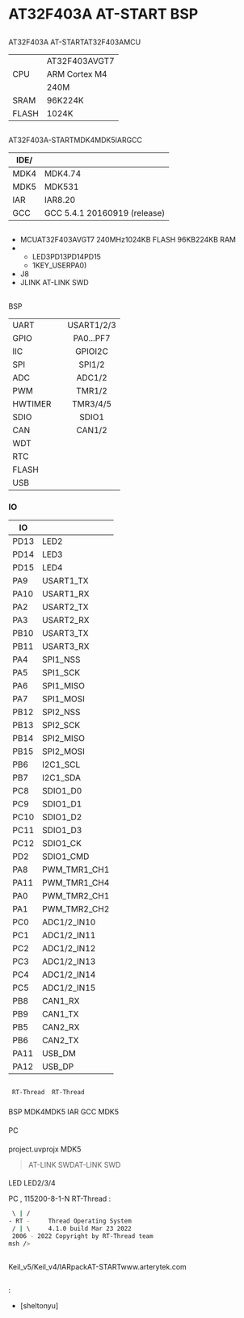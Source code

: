 # AT32F403A AT-START  BSP 

## 

AT32F403A AT-STARTAT32F403AMCU

|       |           |
| --------- | ------------- |
|   | AT32F403AVGT7 |
| CPU       | ARM Cortex M4 |
|       | 240M          |
| SRAM  | 96K224K |
| FLASH | 1024K         |

## 

AT32F403A-STARTMDK4MDK5IARGCC

| IDE/ |                    |
| ---------- | ---------------------------- |
| MDK4       | MDK4.74                      |
| MDK5       | MDK531                       |
| IAR        | IAR8.20                      |
| GCC        | GCC 5.4.1 20160919 (release) |

## 

- MCUAT32F403AVGT7 240MHz1024KB FLASH 96KB224KB RAM
- 
  - LED3PD13PD14PD15
  - 1KEY_USERPA0)
- J8
- JLINK AT-LINK SWD 

## 

 BSP 

|       |  |                        |
| --------- | -------- | :------------------------: |
| UART      |      | USART1/2/3                 |
| GPIO      |      | PA0...PF7                  |
| IIC       |      | GPIOI2C                |
| SPI       |      | SPI1/2                     |
| ADC       |      | ADC1/2                     |
| PWM       |      | TMR1/2                     |
| HWTIMER   |      | TMR3/4/5                   |
| SDIO      |      | SDIO1                      |
| CAN       |      | CAN1/2                     |
| WDT       |      |                            |
| RTC       |      |                            |
| FLASH     |      |                            |
| USB       |      |                            |

### IO

| IO |  |
| ---- | -------------- |
| PD13 | LED2           |
| PD14 | LED3           |
| PD15 | LED4           |
| PA9  | USART1_TX      |
| PA10 | USART1_RX      |
| PA2  | USART2_TX      |
| PA3  | USART2_RX      |
| PB10 | USART3_TX      |
| PB11 | USART3_RX      |
| PA4  | SPI1_NSS       |
| PA5  | SPI1_SCK       |
| PA6  | SPI1_MISO      |
| PA7  | SPI1_MOSI      |
| PB12 | SPI2_NSS       |
| PB13 | SPI2_SCK       |
| PB14 | SPI2_MISO      |
| PB15 | SPI2_MOSI      |
| PB6  | I2C1_SCL       |
| PB7  | I2C1_SDA       |
| PC8  | SDIO1_D0       |
| PC9  | SDIO1_D1       |
| PC10 | SDIO1_D2       |
| PC11 | SDIO1_D3       |
| PC12 | SDIO1_CK       |
| PD2  | SDIO1_CMD      |
| PA8  | PWM_TMR1_CH1   |
| PA11 | PWM_TMR1_CH4   |
| PA0  | PWM_TMR2_CH1   |
| PA1  | PWM_TMR2_CH2   |
| PC0  | ADC1/2_IN10    |
| PC1  | ADC1/2_IN11    |
| PC2  | ADC1/2_IN12    |
| PC3  | ADC1/2_IN13    |
| PC4  | ADC1/2_IN14    |
| PC5  | ADC1/2_IN15    |
| PB8  | CAN1_RX        |
| PB9  | CAN1_TX        |
| PB5  | CAN2_RX        |
| PB6  | CAN2_TX        |
| PA11 | USB_DM         |
| PA12 | USB_DP         |

## 

     RT-Thread  RT-Thread  

### 

 BSP  MDK4MDK5  IAR  GCC  MDK5 

#### 

 PC

#### 

 project.uvprojx  MDK5 

> AT-LINK SWDAT-LINK SWD

#### 

 LED LED2/3/4 

 PC , 115200-8-1-N RT-Thread :

```bash
 \ | /
- RT -     Thread Operating System
 / | \     4.1.0 build Mar 23 2022
 2006 - 2022 Copyright by RT-Thread team
msh />
```

## 

Keil_v5/Keil_v4/IARpackAT-STARTwww.arterytek.com

## 

:

- [sheltonyu]